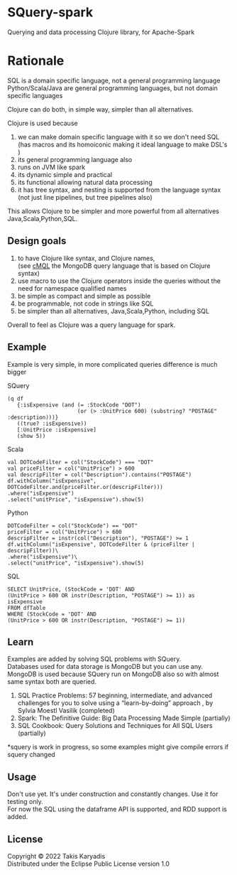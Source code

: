 # SQuery-spark

Querying and data processing Clojure library, for Apache-Spark

# Rationale

SQL is a domain specific language, not a general programming language     
Python/Scala/Java are general programming languages, but not domain specific languages      

Clojure can do both, in simple way, simpler than all alternatives.   

Clojure is used because  
1. we can make domain specific language with it so we don't need SQL
   (has macros and its homoiconic making it ideal language to make DSL's ) 
2. its general programming language also 
3. runs on JVM like spark
4. its dynamic simple and practical    
5. its functional allowing natural data processing   
6. it has tree syntax, and nesting is supported from the language syntax
   (not just line pipelines, but tree pipelines also)

This allows Clojure to be simpler and more powerful from all alternatives Java,Scala,Python,SQL. 

## Design goals

1. to have Clojure like syntax, and Clojure names,  
   (see [cMQL](https://cmql.org/documentation/) the MongoDB query language that is based on Clojure syntax)
2. use macro to use the Clojure operators inside the queries without the need for namespace qualified names
3. be simple as compact and simple as possible
4. be programmable, not code in strings like SQL
5. be simpler than all alternatives, Java,Scala,Python, including SQL

Overall to feel as Clojure was a query language for spark.  

## Example

Example is very simple, in more complicated queries difference is much bigger  

SQuery

```
(q df
   {:isExpensive (and (= :StockCode "DOT")
                      (or (> :UnitPrice 600) (substring? "POSTAGE" :description)))}
   ((true? :isExpensive))
   [:UnitPrice :isExpensive]
   (show 5))
```

Scala

```
val DOTCodeFilter = col("StockCode") === "DOT"
val priceFilter = col("UnitPrice") > 600
val descripFilter = col("Description").contains("POSTAGE")
df.withColumn("isExpensive", DOTCodeFilter.and(priceFilter.or(descripFilter)))
.where("isExpensive")
.select("unitPrice", "isExpensive").show(5)
```

Python
```
DOTCodeFilter = col("StockCode") == "DOT"
priceFilter = col("UnitPrice") > 600
descripFilter = instr(col("Description"), "POSTAGE") >= 1
df.withColumn("isExpensive", DOTCodeFilter & (priceFilter | descripFilter))\
.where("isExpensive")\
.select("unitPrice", "isExpensive").show(5)
```

SQL
```
SELECT UnitPrice, (StockCode = 'DOT' AND
(UnitPrice > 600 OR instr(Description, "POSTAGE") >= 1)) as isExpensive
FROM dfTable
WHERE (StockCode = 'DOT' AND
(UnitPrice > 600 OR instr(Description, "POSTAGE") >= 1))
```

## Learn

Examples are added by solving SQL problems with SQuery.    
Databases used for data storage is MongoDB but you can use any.   
MongoDB is used because SQuery run on MongoDB also so with almost same syntax both are queried. 

1. SQL Practice Problems: 57 beginning, intermediate, and advanced challenges for you to solve
   using a “learn-by-doing” approach , by Sylvia Moestl Vasilik  (completed)
2. Spark: The Definitive Guide: Big Data Processing Made Simple (partially)  
3. SQL Cookbook: Query Solutions and Techniques for All SQL Users (partially)

*squery is work in progress, so some examples might give compile errors if squery changed

## Usage

Don't use yet. It's under construction and constantly changes. Use it for testing only.  
For now the SQL using the dataframe API is supported, and RDD support is added.

## License

Copyright © 2022 Takis Karyadis  
Distributed under the Eclipse Public License version 1.0
